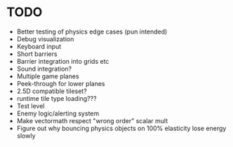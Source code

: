# TODO
* Better testing of physics edge cases (pun intended)
* Debug visualization
* Keyboard input
* Short barriers
* Barrier integration into grids etc
* Sound integration?
* Multiple game planes
* Peek-through for lower planes
* 2.5D compatible tileset?
* runtime tile type loading???
* Test level
* Enemy logic/alerting system
* Make vectormath respect "wrong order" scalar mult
* Figure out why bouncing physics objects on 100% elasticity lose energy slowly